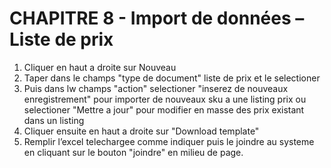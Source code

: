 # CHAPITRE 8 - Import de données – Liste de prix

1. Cliquer en haut a droite sur Nouveau
2. Taper dans le champs "type de document" liste de prix et le selectioner
3. Puis dans lw champs "action" selectioner "inserez de nouveaux enregistrement" pour importer de nouveaux sku a une listing prix ou selectioner "Mettre a jour" pour modifier en masse des prix existant dans un listing
4. Cliquer ensuite en haut a droite sur "Download template"
5. Remplir l’excel telechargee comme indiquer puis le joindre au systeme en cliquant sur le bouton "joindre" en milieu de page. 
